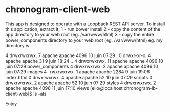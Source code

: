 # chronogram-client-web
This app is designed to operate with a Loopback REST API server.
To install this application, extract it, 
1 - run bower install
2 - copy the content of the app directory to your web root (eg. /var/www/html)
3 - copy the entire bower_components directory to your web root (eg. /var/www/html)
eg. my directory is :

4 drwxrwxrwx.  7 apache apache 4096 10 juin  07:29 .
0 drwxr-xr-x.  4 apache apache   31  9 juin  18:24 ..
4 drwxrwxrwx. 11 apache apache 4096 10 juin  07:29 bower_components
4 drwxrwxrwx.  2 apache apache 4096 10 juin  07:29 images
4 -rwxrwxrwx.  1 apache apache 2284  9 juin  19:06 index.html
0 drwxrwxrwx.  4 apache apache   52 10 juin  07:29 scripts
0 drwxrwxrwx.  2 apache apache   52 10 juin  07:29 styles
4 drwxrwxrwx.  2 apache apache 4096 11 juin  17:10 views
[elio@localhost chronogram-lb-client-web]$ ls -als


Enjoy
